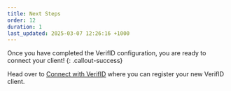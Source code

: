 ```yaml
---
title: Next Steps
order: 12
duration: 1
last_updated: 2025-03-07 12:26:16 +1000
---
```


Once you have completed the VerifID configuration, you are ready to connect your client!
{: .callout-success}

Head over to [Connect with VerifID](/connect-with-verifid/01-overview) where you can register your new VerifID client.